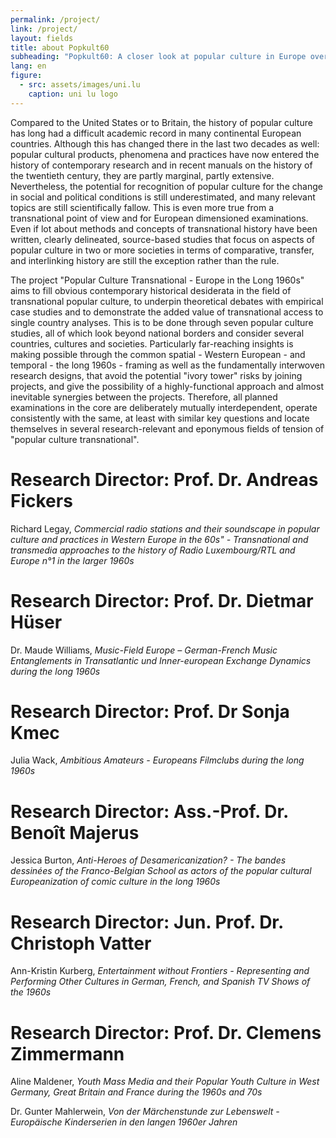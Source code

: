 ```yaml
---
permalink: /project/
link: /project/
layout: fields
title: about Popkult60
subheading: "Popkult60: A closer look at popular culture in Europe over the long decade of the 1960s"
lang: en
figure:
  - src: assets/images/uni.lu
    caption: uni lu logo
---
```


Compared to the United States or to Britain, the history of popular culture has long had a difficult academic record in many continental European countries. Although this has changed there in the last two decades as well: popular cultural products, phenomena and practices have now entered the history of contemporary research and in recent manuals on the history of the twentieth century, they are partly marginal, partly extensive. Nevertheless, the potential for recognition of popular culture for the change in social and political conditions is still underestimated, and many relevant topics are still scientifically fallow. This is even more true from a transnational point of view and for European dimensioned examinations. Even if lot about methods and concepts of transnational history have been written, clearly delineated, source-based studies that focus on aspects of popular culture in two or more societies in terms of comparative, transfer, and interlinking history are still the exception rather than the rule.

The project "Popular Culture Transnational - Europe in the Long 1960s" aims to fill obvious contemporary historical desiderata in the field of transnational popular culture, to underpin theoretical debates with empirical case studies and to demonstrate the added value of transnational access to single country analyses. This is to be done through seven popular culture studies, all of which look beyond national borders and consider several countries, cultures and societies. Particularly far-reaching insights is making possible through the common spatial - Western European - and temporal - the long 1960s - framing as well as the fundamentally interwoven research designs, that avoid the potential "ivory tower" risks by joining projects, and give the possibility of a highly-functional approach and almost inevitable synergies between the projects. Therefore, all planned examinations in the core are deliberately mutually interdependent, operate consistently with the same, at least with similar key questions and locate themselves in several research-relevant and eponymous fields of tension of "popular culture transnational".


# Research Director: Prof. Dr. Andreas Fickers

Richard Legay, *Commercial radio stations and their soundscape in popular culture and practices in Western Europe in the 60s" - Transnational and transmedia approaches to the history of Radio Luxembourg/RTL and Europe n°1 in the larger 1960s*


# Research Director: Prof. Dr. Dietmar Hüser

Dr. Maude Williams, *Music-Field Europe – German-French Music Entanglements in Transatlantic und Inner-european Exchange Dynamics during the long 1960s*


# Research Director: Prof. Dr Sonja Kmec

Julia Wack, *Ambitious Amateurs - Europeans Filmclubs during the long 1960s*


# Research Director: Ass.-Prof. Dr. Benoît Majerus

Jessica Burton, *Anti-Heroes of Desamericanization? - The bandes dessinées of the Franco-Belgian School as actors of the popular cultural Europeanization of comic culture in the long 1960s*


# Research Director: Jun. Prof. Dr. Christoph Vatter

Ann-Kristin Kurberg, *Entertainment without Frontiers - Representing and Performing Other Cultures in German, French, and Spanish TV Shows of the 1960s*


# Research Director: Prof. Dr. Clemens Zimmermann

Aline Maldener, *Youth Mass Media and their Popular Youth Culture in West Germany, Great Britain and France during the 1960s and 70s*

Dr. Gunter Mahlerwein, *Von der Märchenstunde zur Lebenswelt - Europäische Kinderserien in den langen 1960er Jahren* 

